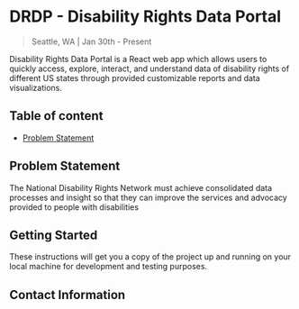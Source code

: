 # DRDP - Disability Rights Data Portal
> Seattle, WA | Jan 30th - Present

Disability Rights Data Portal is a React web app which allows users to quickly access, explore, interact, and understand data of disability rights of different US states through provided customizable reports and data visualizations.

## Table of content
- [Problem Statement](#problem-statement)


## Problem Statement
The National Disability Rights Network must achieve consolidated data processes and insight so that they can improve the services and advocacy provided to people with disabilities


## Getting Started

These instructions will get you a copy of the project up and running on your local machine for development and testing purposes.


## Contact Information


